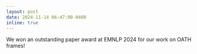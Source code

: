 ```yaml
---
layout: post
date: 2024-11-14 06:47:00-0400
inline: true
---
```


We won an outstanding paper award at EMNLP 2024 for our work on OATH frames!

